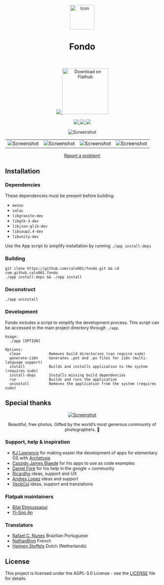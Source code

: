 <div align="center">
  <span align="center"> <img width="80" height="80" class="center" src="https://raw.githubusercontent.com/calo001/fondo/master/data/images/com.github.calo001.fondo.png" alt="Icon"></span>
  <h1 align="center">Fondo</h1>
  <h3 align="center"></h3>
</div>

<br/>

<p align="center">
    <a href="https://appcenter.elementary.io/com.github.calo001.fondo">
        <img src="https://appcenter.elementary.io/badge.svg">
    </a>
    <a href='https://flathub.org/apps/details/com.github.calo001.fondo'><img width='150' alt='Download on Flathub' src='https://flathub.org/assets/badges/flathub-badge-en.png'/></a>
</p>

<p align="center">
  <a href="https://github.com/calo001/fondo">
    <img src="https://img.shields.io/badge/Version-1.2.4-orange.svg">
  </a>
  <a href="https://github.com/calo001/fondo/blob/master/LICENSE.md">
    <img src="https://img.shields.io/badge/License-GPL%20v3-blue.svg">
  </a>
  <a href="https://travis-ci.org/calo001/fondo">
    <img src="https://travis-ci.org/calo001/fondo.svg?branch=master">
  </a>
</p>

<p align="center">
    <img src="https://raw.githubusercontent.com/calo001/fondo/master/data/images/screenshot_1.png" alt="Screenshot">
    <table>
      <tr>
        <td>
          <img src="https://raw.githubusercontent.com/calo001/fondo/master/data/images/screenshot_2.png" alt="Screenshot">
        </td>
        <td>
          <img src="https://raw.githubusercontent.com/calo001/fondo/master/data/images/screenshot_3.png" alt="Screenshot">
        </td>
        <td>
          <img src="https://raw.githubusercontent.com/calo001/fondo/master/data/images/screenshot_4.png" alt="Screenshot">
        </td>
        <td>
          <img src="https://raw.githubusercontent.com/calo001/fondo/master/data/images/screenshot_5.png" alt="Screenshot">
        </td>
      </tr>
    </table>
</p>
<p align="center">
  <a href="https://github.com/calo001/fondo/issues/new">Report a problem!</a>
</p>

## Installation

### Dependencies
These dependencies must be present before building:
 - `meson`
 - `valac`
 - `libgranite-dev`
 - `libgtk-3-dev`
 - `libjson-glib-dev`
 - `libsoup2.4-dev`
 - `libunity-dev`


Use the App script to simplify installation by running `./app install-deps`
 
 ### Building

```
git clone https://github.com/calo001/fondo.git && cd com.github.calo001.fondo
./app install-deps && ./app install
```

### Deconstruct

```
./app uninstall
```

### Development

Fondo includes a script to simplify the development process. This script can be accessed in the main project directory through `./app`.

```
Usage:
  ./app [OPTION]

Options:
  clean             Removes build directories (can require sudo)
  generate-i18n     Generates .pot and .po files for i18n (multi-language support)
  install           Builds and installs application to the system (requires sudo)
  install-deps      Installs missing build dependencies
  run               Builds and runs the application
  uninstall         Removes the application from the system (requires sudo)
```
## Special thanks

<p align="center">
  <a href="http://unsplash.com">
    <img src="https://raw.githubusercontent.com/calo001/fondo/master/data/images/poweredunsplash.png" alt="Screenshot">
  </a>
</p>
<p align="center">
Beautiful, free photos.
Gifted by the world’s most generous community of photographers. 🎁
</p>

### Support, help & inspiration

- [KJ Lawrence](https://github.com/kjlaw89) for making easier the development of apps for elementary OS with [Archetype](https://appcenter.elementary.io/com.github.kjlaw89.archetype/)
- [Cassidy James Blaede](https://github.com/cassidyjames) for his apps to use as code examples
- [Daniel Foré](https://github.com/danrabbit) for his help in the google + community
- [Ricardho](https://github.com/ricdev2) ideas, support and UX
- [Andres Lopez](https://github.com/andreslopezrm) ideas and support
- [VeckCol](https://github.com/VeckCol) ideas, support and translations

### Flatpak maintainers
- [Bilal Elmoussaoui](https://github.com/bilelmoussaoui)
- [Yi-Soo An](https://github.com/memnoth)

### Translators
- [Rafael C. Nunes](https://github.com/rafaelcn) Brazilian Portuguese
- [NathanBnm](https://github.com/NathanBnm) French
- [Heimen Stoffels](https://github.com/Vistaus) Dutch (Netherlands)

## License

This project is licensed under the AGPL-3.0 License - see the [LICENSE](LICENSE.md) file for details.
